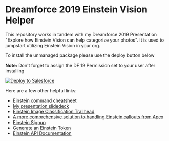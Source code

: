 <h1>Dreamforce 2019 Einstein Vision Helper</h1>
<p>This repository works in tandem with my Dreamforce 2019 Presentation "Explore how Einstein Vision can help categorize your photos". It is used to jumpstart utilizing Einstein Vision in your org.</p>
<p>To install the unmanaged package please use the deploy button below</p>
<p><b>Note:</b> Don't forget to assign the DF 19 Permission set to your user after installing</p>
<p>
	<a href="https://githubsfdeploy.herokuapp.com?owner=pbergner&repo=df19-einstein&ref=master">
		<img alt="Deploy to Salesforce" src="https://raw.githubusercontent.com/afawcett/githubsfdeploy/master/src/main/webapp/resources/img/deploy.png"/>
	</a>
</p>
<p>Here are a few other helpful links:<br/>
	<ul>
		<li><a href="https://github.com/pbergner/df19-einstein/blob/master/einstein%20command%20cheatsheet.docx">Einstein command cheatsheet</a></li>
		<li><a href="https://github.com/pbergner/df19-einstein/blob/master/EinsteinVision-DF19.pptx">My presentation slidedeck</a></li>
		<li><a href="https://trailhead.salesforce.com/en/projects/predictive_vision_apex">Einstein Image Classification Trailhead</a></li>
		<li><a href="https://github.com/muenzpraeger/salesforce-einstein-platform-apex">A more comprehensive solution to handling Einstein callouts from Apex</a></li>
		<li><a href="https://api.einstein.ai/signup">Einstein Signup</a></li>
		<li><a href="https://api.einstein.ai/token">Generate an Einstein Token</a></li>
		<li><a href="https://metamind.readme.io/">Einstein API Documentation</a></li>
	</ul>
</p>
